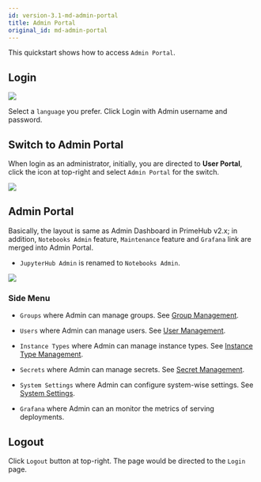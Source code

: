 ```yaml
---
id: version-3.1-md-admin-portal
title: Admin Portal
original_id: md-admin-portal
---
```


This quickstart shows how to access `Admin Portal`.

## Login

![](assets/login_1.png)

Select a `language` you prefer. Click Login with Admin username and password.

## Switch to Admin Portal

When login as an administrator, initially, you are directed to **User Portal**, click the icon at top-right and select `Admin Portal` for the switch.

![](assets/v3-admin-entry.png)

## Admin Portal

Basically, the layout is same as Admin Dashboard in PrimeHub v2.x; in addition,  `Notebooks Admin` feature, `Maintenance` feature and `Grafana` link are merged into Admin Portal.

+ `JupyterHub Admin` is renamed to `Notebooks Admin`.

![](assets/md_admin_portal_v31.png)

### Side Menu

+ `Groups` where Admin can manage groups. See [Group Management](md-group).

+ `Users` where Admin can manage users. See [User Management](md-user).

+ `Instance Types` where Admin can manage instance types. See [Instance Type Management](md-instancetype).

+ `Secrets` where Admin can manage secrets. See [Secret Management](md-secret).

+ `System Settings` where Admin can configure system-wise settings. See [System Settings](md-system).

+ `Grafana` where Admin can an monitor the metrics of serving deployments.

## Logout

Click `Logout` button at top-right. The page would be directed to the `Login` page.
